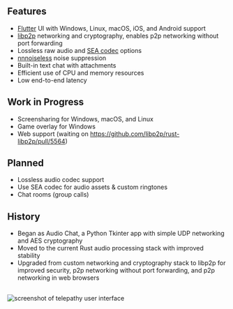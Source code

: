 ## Features

- [Flutter](https://flutter.dev/) UI with Windows, Linux, macOS, iOS, and Android support
- [libp2p](https://libp2p.io/) networking and cryptography, enables p2p networking without port forwarding
- Lossless raw audio and [SEA codec](https://github.com/Daninet/sea-codec) options
- [nnnoiseless](https://github.com/jneem/nnnoiseless) noise suppression
- Built-in text chat with attachments
- Efficient use of CPU and memory resources
- Low end-to-end latency

## Work in Progress

- Screensharing for Windows, macOS, and Linux
- Game overlay for Windows
- Web support (waiting on https://github.com/libp2p/rust-libp2p/pull/5564)

## Planned

- Lossless audio codec support
- Use SEA codec for audio assets & custom ringtones
- Chat rooms (group calls)

## History

- Began as Audio Chat, a Python Tkinter app with simple UDP networking and AES cryptography
- Moved to the current Rust audio processing stack with improved stability
- Upgraded from custom networking and cryptography stack to libp2p for improved security, p2p networking without port forwarding, and p2p networking in web browsers

##
![screenshot of telepathy user interface](https://chanchan.dev/static/images/audio-chat.png)
